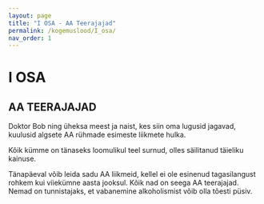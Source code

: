 ```yaml
---
layout: page
title: "I OSA - AA Teerajajad"
permalink: /kogemuslood/I_osa/
nav_order: 1
---
```


# I OSA

## AA TEERAJAJAD

Doktor Bob ning üheksa meest ja naist, kes siin oma lugusid jagavad, kuulusid algsete AA rühmade esimeste liikmete hulka.

Kõik kümme on tänaseks loomulikul teel surnud, olles säilitanud täieliku kainuse.

Tänapäeval võib leida sadu AA liikmeid, kellel ei ole esinenud tagasilangust rohkem kui viiekümne aasta jooksul. Kõik nad on seega AA teerajajad. Nemad on tunnistajaks, et vabanemine alkoholismist võib olla tõesti püsiv.

